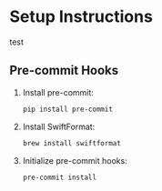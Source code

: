 # Setup Instructions
test
## Pre-commit Hooks

1. Install pre-commit:
   ```bash
   pip install pre-commit
   ```

2. Install SwiftFormat:
   ```bash
   brew install swiftformat
   ```

3. Initialize pre-commit hooks:
   ```bash
   pre-commit install
   ```
